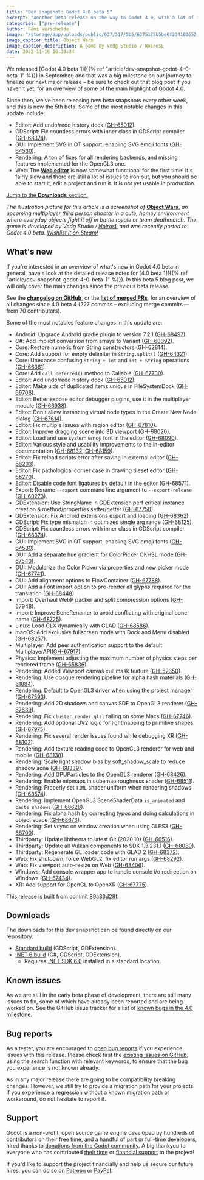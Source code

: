 ```yaml
---
title: "Dev snapshot: Godot 4.0 beta 5"
excerpt: "Another beta release on the way to Godot 4.0, with a lot of interesting changes! Undo/redo history dock, many GDScript bugs fixed with inner classes, SVG support in OpenType fonts, a lot of rendering fixes and new OpenGL3 features, and a first very early usable version of the Web editor!"
categories: ["pre-release"]
author: Rémi Verschelde
image: "/storage/app/uploads/public/637/517/5b5/6375175b5be6f234103652.jpg"
image_caption_title: Object Wars
image_caption_description: A game by Vedg Studio / NoirosL
date: 2022-11-16 16:38:34
---
```


We released [Godot 4.0 beta 1]({{% ref "article/dev-snapshot-godot-4-0-beta-1" %}}) in September, and that was a big milestone on our journey to finalize our next major release – be sure to check out that blog post if you haven't yet, for an overview of some of the main highlight of Godot 4.0.

Since then, we've been releasing new beta snapshots every other week, and this is now the 5th beta.
Some of the most notable changes in this update include:

- Editor: Add undo/redo history dock ([GH-65012](https://github.com/godotengine/godot/pull/65012)).
- GDScript: Fix countless errors with inner class in GDScript compiler ([GH-68374](https://github.com/godotengine/godot/pull/68374)).
- GUI: Implement SVG in OT support, enabling SVG emoji fonts ([GH-64530](https://github.com/godotengine/godot/pull/64530)).
- Rendering: A ton of fixes for all rendering backends, and missing features implemented for the OpenGL3 one.
- Web: The [**Web editor**](https://editor.godotengine.org/releases/4.0.beta5/godot.editor.html) is now somewhat functional for the first time! It's fairly slow and there are still a lot of issues to iron out, but you should be able to start it, edit a project and run it. It is not yet usable in production.

[Jump to the **Downloads** section.](#downloads)

*The illustration picture for this article is a screenshot of* [**Object Wars**](https://store.steampowered.com/app/1936800/Object_Wars/), *an upcoming multiplayer third person shooter in a cute, homey environment where everyday objects fight it off in battle royale or team deathmatch. The game is developed by Vedg Studio / [NoirosL](https://twitter.com/NoirosL/) and was recently ported to Godot 4.0 beta. [Wishlist it on Steam!](https://store.steampowered.com/app/1936800/Object_Wars/)*

## What's new

If you're interested in an overview of what's new in Godot 4.0 beta in general, have a look at the detailed release notes for [4.0 beta 1]({{% ref "article/dev-snapshot-godot-4-0-beta-1" %}}). In this beta 5 blog post, we will only cover the main changes since the previous beta release.

See the [**changelog on GitHub**](https://github.com/godotengine/godot/compare/e6751549cf7247965d1744b8c464f5e901006f21...89a33d28f00fec579184fb7193790d40aa09b45b), or the [**list of merged PRs**](https://github.com/godotengine/godot/pulls?q=is%3Apr+merged%3A2022-11-02..2022-11-16+is%3Amerged+sort%3Acreated-asc+milestone%3A4.0), for an overview of all changes since 4.0 beta 4 (227 commits – excluding merge commits ― from 70 contributors).

Some of the most notables feature changes in this update are:

- Android: Upgrade Android gradle plugin to version 7.2.1 ([GH-68497](https://github.com/godotengine/godot/pull/68497)).
- C#: Add implicit conversion from arrays to Variant ([GH-68092](https://github.com/godotengine/godot/pull/68092)).
- Core: Restore numeric from String constructors ([GH-62814](https://github.com/godotengine/godot/pull/62814)).
- Core: Add support for empty delimiter in `String.split()` ([GH-64321](https://github.com/godotengine/godot/pull/64321)).
- Core: Unexpose confusing `String + int` and `int + String` operations ([GH-66361](https://github.com/godotengine/godot/pull/66361)).
- Core: Add `call_deferred()` method to Callable ([GH-67730](https://github.com/godotengine/godot/pull/67730)).
- Editor: Add undo/redo history dock ([GH-65012](https://github.com/godotengine/godot/pull/65012)).
- Editor: Make uids of duplicated items unique in FileSystemDock ([GH-66706](https://github.com/godotengine/godot/pull/66706)).
- Editor: Better expose editor debugger plugins, use it in the multiplayer module ([GH-66938](https://github.com/godotengine/godot/pull/66938)).
- Editor: Don't allow instancing virtual node types in the Create New Node dialog ([GH-67614](https://github.com/godotengine/godot/pull/67614)).
- Editor: Fix multiple issues with region editor ([GH-67810](https://github.com/godotengine/godot/pull/67810)).
- Editor: Improve dragging scene into 3D viewport ([GH-68020](https://github.com/godotengine/godot/pull/68020)).
- Editor: Load and use system emoji font in the editor ([GH-68090](https://github.com/godotengine/godot/pull/68090)).
- Editor: Various style and usability improvements to the in-editor documentation ([GH-68132](https://github.com/godotengine/godot/pull/68132), [GH-68159](https://github.com/godotengine/godot/pull/68159)).
- Editor: Fix reload scripts error after saving in external editor ([GH-68203](https://github.com/godotengine/godot/pull/68203)).
- Editor: Fix pathological corner case in drawing tileset editor ([GH-68270](https://github.com/godotengine/godot/pull/68270)).
- Editor: Disable code font ligatures by default in the editor ([GH-68571](https://github.com/godotengine/godot/pull/68571)).
- Export: Rename `--export` command line argument to `--export-release` ([GH-60273](https://github.com/godotengine/godot/pull/60273)).
- GDExtension: Use StringName in GDExtension perf critical instance creation & method/properties setter/getter ([GH-67750](https://github.com/godotengine/godot/pull/67750)).
- GDExtension: Fix Android extensions export and loading ([GH-68362](https://github.com/godotengine/godot/pull/68362)).
- GDScript: Fix type mismatch in optimized single arg range ([GH-68125](https://github.com/godotengine/godot/pull/68125)).
- GDScript: Fix countless errors with inner class in GDScript compiler ([GH-68374](https://github.com/godotengine/godot/pull/68374)).
- GUI: Implement SVG in OT support, enabling SVG emoji fonts ([GH-64530](https://github.com/godotengine/godot/pull/64530)).
- GUI: Add a separate hue gradient for ColorPicker OKHSL mode ([GH-67540](https://github.com/godotengine/godot/pull/67540)).
- GUI: Modularize the Color Picker via properties and new picker mode ([GH-67741](https://github.com/godotengine/godot/pull/67741)).
- GUI: Add alignment options to FlowContainer ([GH-67788](https://github.com/godotengine/godot/pull/67788)).
- GUI: Add a Font import option to pre-render all glyphs required for the translation ([GH-68448](https://github.com/godotengine/godot/pull/68448)).
- Import: Overhaul WebP packer and split compression options ([GH-67948](https://github.com/godotengine/godot/pull/67948)).
- Import: Improve BoneRenamer to avoid conflicting with original bone name ([GH-68725](https://github.com/godotengine/godot/pull/68725)).
- Linux: Load GLX dynamically with GLAD ([GH-68586](https://github.com/godotengine/godot/pull/68586)).
- macOS: Add exclusive fullscreen mode with Dock and Menu disabled ([GH-68257](https://github.com/godotengine/godot/pull/68257)).
- Multiplayer: Add peer authentication support to the default MultiplayerAPI([GH-67917](https://github.com/godotengine/godot/pull/67917)).
- Physics: Implement adjusting the maximum number of physics steps per rendered frame ([GH-65836](https://github.com/godotengine/godot/pull/65836)).
- Rendering: Added Viewport canvas cull mask feature ([GH-52350](https://github.com/godotengine/godot/pull/52350)).
- Rendering: Use opaque rendering pipeline for alpha hash materials ([GH-61884](https://github.com/godotengine/godot/pull/61884)).
- Rendering: Default to OpenGL3 driver when using the project manager ([GH-67593](https://github.com/godotengine/godot/pull/67593)).
- Rendering: Add 2D shadows and canvas SDF to OpenGL3 renderer ([GH-67639](https://github.com/godotengine/godot/pull/67639)).
- Rendering: Fix `cluster_render.glsl` failing on some Macs ([GH-67746](https://github.com/godotengine/godot/pull/67746)).
- Rendering: Add optional UV2 logic for lightmapping to primitive shapes ([GH-67975](https://github.com/godotengine/godot/pull/67975)).
- Rendering: Fix several render issues found while debugging XR ([GH-68102](https://github.com/godotengine/godot/pull/68102)).
- Rendering: Add texture reading code to OpenGL3 renderer for web and mobile ([GH-68138](https://github.com/godotengine/godot/pull/68138)).
- Rendering: Scale light shadow bias by soft_shadow_scale to reduce shadow acne ([GH-68339](https://github.com/godotengine/godot/pull/68339)).
- Rendering: Add GPUParticles to the OpenGL3 renderer ([GH-68426](https://github.com/godotengine/godot/pull/68426)).
- Rendering: Enable mipmaps in cubemap roughness shader ([GH-68511](https://github.com/godotengine/godot/pull/68511)).
- Rendering: Properly set `TIME` shader uniform when rendering shadows ([GH-68574](https://github.com/godotengine/godot/pull/68574)).
- Rendering: Implement OpenGL3 SceneShaderData `is_animated` and `casts_shadows` ([GH-68628](https://github.com/godotengine/godot/pull/68628)).
- Rendering: Fix alpha hash by correcting typos and doing calculations in object space ([GH-68673](https://github.com/godotengine/godot/pull/68673)).
- Rendering: Set vsync on window creation when using GLES3 ([GH-68700](https://github.com/godotengine/godot/pull/68700)).
- Thirdparty: Update libtheora to latest Git (2020.10) ([GH-66516](https://github.com/godotengine/godot/pull/66516)).
- Thirdparty: Update all Vulkan components to SDK 1.3.231.1 ([GH-68080](https://github.com/godotengine/godot/pull/68080)).
- Thirdparty: Regenerate GL loader code with GLAD 2 ([GH-68372](https://github.com/godotengine/godot/pull/68372)).
- Web: Fix shutdown, force WebGL2, fix editor run args ([GH-68292](https://github.com/godotengine/godot/pull/68292)).
- Web: Fix viewport auto-resize on Web ([GH-68406](https://github.com/godotengine/godot/pull/68406)).
- Windows: Add console wrapper app to handle console i/o redirection on Windows ([GH-67434](https://github.com/godotengine/godot/pull/67434)).
- XR: Add support for OpenGL to OpenXR ([GH-67775](https://github.com/godotengine/godot/pull/67775)).

This release is built from commit [89a33d28f](https://github.com/godotengine/godot/commit/89a33d28f00fec579184fb7193790d40aa09b45b).

<a id="downloads"></a>
## Downloads

The downloads for this dev snapshot can be found directly on our repository:

* [Standard build](https://downloads.tuxfamily.org/godotengine/4.0/beta5/) (GDScript, GDExtension).
* [.NET 6 build](https://downloads.tuxfamily.org/godotengine/4.0/beta5/mono) (C#, GDScript, GDExtension).
  - Requires [.NET SDK 6.0](https://dotnet.microsoft.com/en-us/download/dotnet/6.0) installed in a standard location.

## Known issues

As we are still in the early beta phase of development, there are still many issues to fix, some of which have already been reported and are being worked on. See the GitHub issue tracker for a list of [known bugs in the 4.0 milestone](https://github.com/godotengine/godot/issues?q=is%3Aissue+is%3Aopen+milestone%3A4.0+label%3Abug+).

## Bug reports

As a tester, you are encouraged to [open bug reports](https://github.com/godotengine/godot/issues) if you experience issues with this release. Please check first the [existing issues on GitHub](https://github.com/godotengine/godot/issues), using the search function with relevant keywords, to ensure that the bug you experience is not known already.

As in any major release there are going to be compatibility breaking changes. However, we still try to provide a migration path for your projects. If you experience a regression without a known migration path or workaround, do not hesitate to report it.

## Support

Godot is a non-profit, open source game engine developed by hundreds of contributors on their free time, and a handful of part or full-time developers, hired thanks to [donations from the Godot community](https://godotengine.org/donate). A big thankyou to everyone who has contributed [their time](https://github.com/godotengine/godot/blob/master/AUTHORS.md) or [financial support](https://github.com/godotengine/godot/blob/master/DONORS.md) to the project!

If you'd like to support the project financially and help us secure our future hires, you can do so on [Patreon](https://www.patreon.com/godotengine) or [PayPal](https://godotengine.org/donate).
